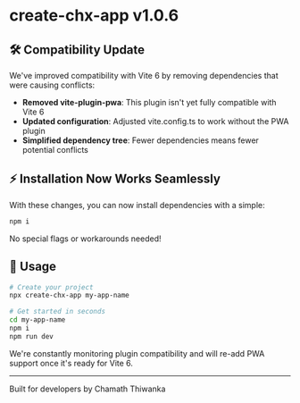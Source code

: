 # create-chx-app v1.0.6

## 🛠️ Compatibility Update

We've improved compatibility with Vite 6 by removing dependencies that were causing conflicts:

- **Removed vite-plugin-pwa**: This plugin isn't yet fully compatible with Vite 6
- **Updated configuration**: Adjusted vite.config.ts to work without the PWA plugin
- **Simplified dependency tree**: Fewer dependencies means fewer potential conflicts

## ⚡ Installation Now Works Seamlessly

With these changes, you can now install dependencies with a simple:

```bash
npm i
```

No special flags or workarounds needed!

## 🚀 Usage

```bash
# Create your project
npx create-chx-app my-app-name

# Get started in seconds
cd my-app-name
npm i
npm run dev
```

We're constantly monitoring plugin compatibility and will re-add PWA support once it's ready for Vite 6.

---

Built for developers by Chamath Thiwanka 
